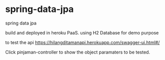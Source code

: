 # spring-data-jpa
spring data jpa

build and deployed in heroku PaaS. 
using H2 Database for demo purpose

to test the api https://hilangditamanapi.herokuapp.com/swagger-ui.html#/

Click pinjaman-controller to show the object paramaters to be tested.
